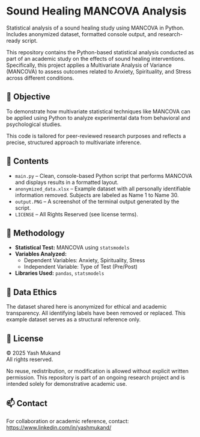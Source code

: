 # Sound Healing MANCOVA Analysis

Statistical analysis of a sound healing study using MANCOVA in Python. Includes anonymized dataset, formatted console output, and research-ready script.

This repository contains the Python-based statistical analysis conducted as part of an academic study on the effects of sound healing interventions. Specifically, this project applies a Multivariate Analysis of Variance (MANCOVA) to assess outcomes related to Anxiety, Spirituality, and Stress across different conditions.

## 📌 Objective

To demonstrate how multivariate statistical techniques like MANCOVA can be applied using Python to analyze experimental data from behavioral and psychological studies.

This code is tailored for peer-reviewed research purposes and reflects a precise, structured approach to multivariate inference.

## 📂 Contents

- `main.py` – Clean, console-based Python script that performs MANCOVA and displays results in a formatted layout.
- `anonymized_data.xlsx` – Example dataset with all personally identifiable information removed. Subjects are labeled as Name 1 to Name 30.
- `output.PNG` – A screenshot of the terminal output generated by the script.
- `LICENSE` – All Rights Reserved (see license terms).

## 🔬 Methodology

- **Statistical Test:** MANCOVA using `statsmodels`
- **Variables Analyzed:**
  - Dependent Variables: Anxiety, Spirituality, Stress
  - Independent Variable: Type of Test (Pre/Post)
- **Libraries Used:** `pandas`, `statsmodels`

## 🔐 Data Ethics

The dataset shared here is anonymized for ethical and academic transparency. All identifying labels have been removed or replaced. This example dataset serves as a structural reference only.

## 📛 License

© 2025 Yash Mukand  
All rights reserved.

No reuse, redistribution, or modification is allowed without explicit written permission. This repository is part of an ongoing research project and is intended solely for demonstrative academic use.

## 📫 Contact

For collaboration or academic reference, contact: https://www.linkedin.com/in/yashmukand/ 

